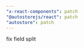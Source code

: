 ```yaml
---
"x-react-components": patch
"@autostorejs/react": patch
"autostore": patch
---
```


fix field split
